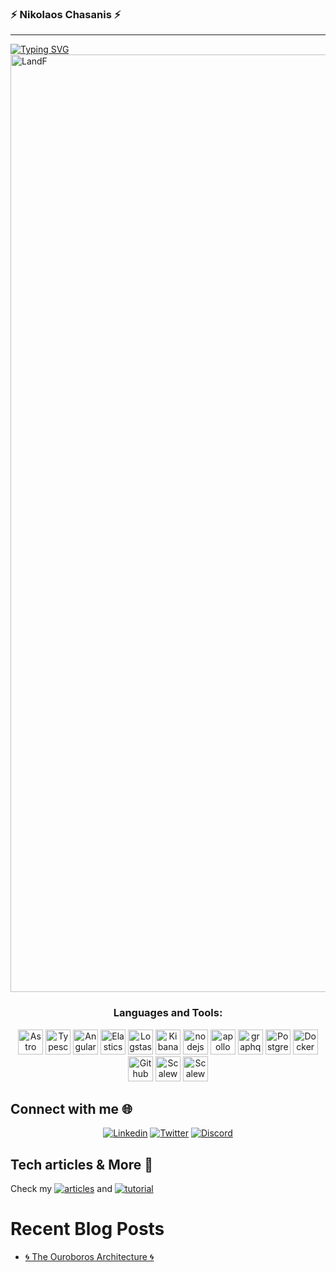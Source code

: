 ### ⚡ Nikolaos Chasanis ⚡

<hr>

<a href="https://git.io/typing-svg"><img src="https://readme-typing-svg.demolab.com?font=Libre+Baskerville&duration=4300&pause=1000&color=F7F7F7&width=435&lines=If+you+don't+define+the+problem+properly;you+cant+solve+the+problem." alt="Typing SVG" /></a>
<a href="https://nikolaoschasanis.com"> <img alt="LandF" src="https://autocomplete-assets.s3.nl-ams.scw.cloud/Github-photos/githubcover.nikolaoschasanis.com.svg" width="1500"/></a>


<h3 align="center">Languages and Tools:</h3>
<p align="center">
<a target="_blank"> <img src="https://autocomplete-assets.s3.nl-ams.scw.cloud/tech-icons/astro-icon-nikolaoschasanis.com.svg" alt="Astro" width="40" height="40"/> </a>
<a target="_blank"> <img src="https://autocomplete-assets.s3.nl-ams.scw.cloud/tech-icons/typescript-icon-nikolaoschasanis.com.svg" alt="Typescript" width="40" height="40"/> </a>
<a target="_blank"> <img src="https://autocomplete-assets.s3.nl-ams.scw.cloud/tech-icons/angular-icon-nikolaoschasanis.com.svg" alt="Angular" width="40" height="40"/> </a>
<a target="_blank"> <img src="https://autocomplete-assets.s3.nl-ams.scw.cloud/tech-icons/elasticsearch-icon-nikolaoschasanis.com.svg" alt="Elasticsearch" width="40" height="40"/> </a>
<a target="_blank"> <img src="https://autocomplete-assets.s3.nl-ams.scw.cloud/tech-icons/logstash-icon-nikolaoschasanis.com.svg" alt="Logstash" width="40" height="40"/> </a>
<a target="_blank"> <img src="https://autocomplete-assets.s3.nl-ams.scw.cloud/tech-icons/kibana-icon-nikolaoschasanis.com.svg" alt="Kibana" width="40" height="40"/> </a>
<a target="_blank"> <img src="https://autocomplete-assets.s3.nl-ams.scw.cloud/tech-icons/nodejs-icon-nikolaoschasanis.com.svg" alt="nodejs" width="40" height="40"/> </a>
<a target="_blank"> <img src="https://autocomplete-assets.s3.nl-ams.scw.cloud/tech-icons/apollo-icon-nikolaoschasanis.com.svg" alt="apollo" width="40" height="40"/> </a>
<a target="_blank"> <img src="https://autocomplete-assets.s3.nl-ams.scw.cloud/tech-icons/graphql-icon-nikolaoschasanis.com.svg" alt="graphql" width="40" height="40"/> </a>
<a target="_blank"> <img src="https://autocomplete-assets.s3.nl-ams.scw.cloud/tech-icons/postgresql-icon-nikolaoschasanis.com.svg" alt="Postgresql" width="40" height="40"/> </a>
<a target="_blank"> <img src="https://autocomplete-assets.s3.nl-ams.scw.cloud/tech-icons/docker-icon-nikolaoschasanis.com.svg" alt="Docker" width="40" height="40"/> </a>
<a target="_blank"> <img src="https://autocomplete-assets.s3.nl-ams.scw.cloud/tech-icons/github-actions-icon-nikolaoschasanis.com.svg" alt="Github Actions" width="40" height="40"></a>
<a target="_blank"> <img src="https://autocomplete-assets.s3.nl-ams.scw.cloud/tech-icons/scaleway-icon-nikolaoschasanis.com.svg" alt="Scaleway" width="40" height="40"></a>
<a target="_blank"> <img src="https://autocomplete-assets.s3.nl-ams.scw.cloud/tech-icons/google-maps.svg" alt="Scaleway" width="40" height="40"></a>
</p>



## Connect with me 🌐
  <p align="center">
<a href="https://www.linkedin.com/in/nikolaoschasanis/"><img alt="Linkedin" src="https://img.shields.io/badge/-Nikolaos Chasanis-blue?style=flat-square&logo=Linkedin&logoColor=white src="link=https://www.linkedin.com/in/nikolaoschasanis></a>
  <a href="https://twitter.com/ChasanisNickos"><img alt="Twitter" src="https://img.shields.io/twitter/follow/ChasanisNickos.svg?style=social"></a>
   <a href="https://discord.com/invite/3eJPwbrwqB"><img alt="Discord" src="https://img.shields.io/discord/1014893038008549386?logo=Discord"></a> 

## Tech articles & More 📰
<p align=left>
Check my <a href="https://nikolaoschasanis.com/series/architecture"><img alt="articles" src="https://badgen.net/badge/icon/Articles?icon=chrome&label"></a> and <a href="https://nikolaoschasanis.com/series/tutorials"><img alt="tutorial" src="https://badgen.net/badge/icon/Tutorials?icon=chrome&label"></a>
</p>

# Recent Blog Posts
<!--START_SECTION:feed-->
* [🌀 The Ouroboros Architecture 🌀](https://nikolaoschasanis.com/the-ouroboros-architecture)

